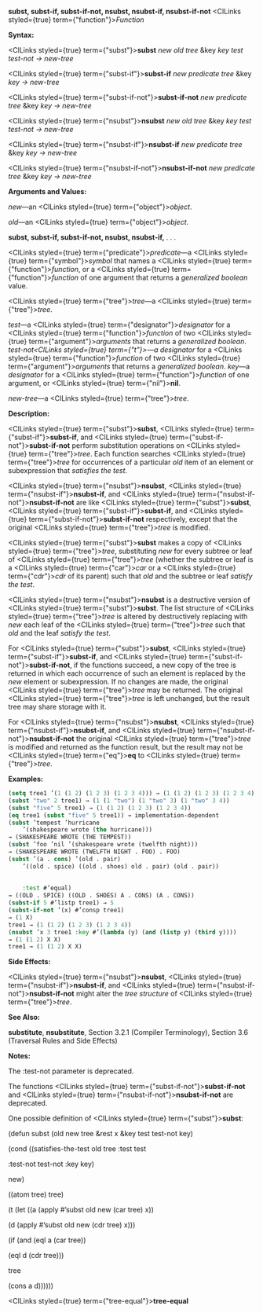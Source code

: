 **subst, subst-if, subst-if-not, nsubst, nsubst-if, nsubst-if-not** <ClLinks styled={true} term={"function"}><i>Function</i></ClLinks> 



**Syntax:** 



<ClLinks styled={true} term={"subst"}><b>subst</b></ClLinks> *new old tree* &amp;key *key test test-not → new-tree* 



<ClLinks styled={true} term={"subst-if"}><b>subst-if</b></ClLinks> *new predicate tree* &amp;key *key → new-tree* 



<ClLinks styled={true} term={"subst-if-not"}><b>subst-if-not</b></ClLinks> *new predicate tree* &amp;key *key → new-tree* 



<ClLinks styled={true} term={"nsubst"}><b>nsubst</b></ClLinks> *new old tree* &amp;key *key test test-not → new-tree* 



<ClLinks styled={true} term={"nsubst-if"}><b>nsubst-if</b></ClLinks> *new predicate tree* &amp;key *key → new-tree* 



<ClLinks styled={true} term={"nsubst-if-not"}><b>nsubst-if-not</b></ClLinks> *new predicate tree* &amp;key *key → new-tree* 



**Arguments and Values:** 



*new*—an <ClLinks styled={true} term={"object"}><i>object</i></ClLinks>. 



*old*—an <ClLinks styled={true} term={"object"}><i>object</i></ClLinks>. 







 



 



**subst, subst-if, subst-if-not, nsubst, nsubst-if,** *. . .* 



<ClLinks styled={true} term={"predicate"}><i>predicate</i></ClLinks>—a <ClLinks styled={true} term={"symbol"}><i>symbol</i></ClLinks> that names a <ClLinks styled={true} term={"function"}><i>function</i></ClLinks>, or a <ClLinks styled={true} term={"function"}><i>function</i></ClLinks> of one argument that returns a *generalized boolean* value. 



<ClLinks styled={true} term={"tree"}><i>tree</i></ClLinks>—a <ClLinks styled={true} term={"tree"}><i>tree</i></ClLinks>. 



*test*—a <ClLinks styled={true} term={"designator"}><i>designator</i></ClLinks> for a <ClLinks styled={true} term={"function"}><i>function</i></ClLinks> of two <ClLinks styled={true} term={"argument"}><i>arguments</i></ClLinks> that returns a *generalized boolean*. *test-not<ClLinks styled={true} term={"t"}><i>—a </i></ClLinks>designator* for a <ClLinks styled={true} term={"function"}><i>function</i></ClLinks> of two <ClLinks styled={true} term={"argument"}><i>arguments</i></ClLinks> that returns a *generalized boolean*. *key*—a *designator* for a <ClLinks styled={true} term={"function"}><i>function</i></ClLinks> of one argument, or <ClLinks styled={true} term={"nil"}><b>nil</b></ClLinks>. 



*new-tree*—a <ClLinks styled={true} term={"tree"}><i>tree</i></ClLinks>. 



**Description:** 



<ClLinks styled={true} term={"subst"}><b>subst</b></ClLinks>, <ClLinks styled={true} term={"subst-if"}><b>subst-if</b></ClLinks>, and <ClLinks styled={true} term={"subst-if-not"}><b>subst-if-not</b></ClLinks> perform substitution operations on <ClLinks styled={true} term={"tree"}><i>tree</i></ClLinks>. Each function searches <ClLinks styled={true} term={"tree"}><i>tree</i></ClLinks> for occurrences of a particular *old* item of an element or subexpression that *satisfies the test*. 



<ClLinks styled={true} term={"nsubst"}><b>nsubst</b></ClLinks>, <ClLinks styled={true} term={"nsubst-if"}><b>nsubst-if</b></ClLinks>, and <ClLinks styled={true} term={"nsubst-if-not"}><b>nsubst-if-not</b></ClLinks> are like <ClLinks styled={true} term={"subst"}><b>subst</b></ClLinks>, <ClLinks styled={true} term={"subst-if"}><b>subst-if</b></ClLinks>, and <ClLinks styled={true} term={"subst-if-not"}><b>subst-if-not</b></ClLinks> respectively, except that the original <ClLinks styled={true} term={"tree"}><i>tree</i></ClLinks> is modified. 



<ClLinks styled={true} term={"subst"}><b>subst</b></ClLinks> makes a copy of <ClLinks styled={true} term={"tree"}><i>tree</i></ClLinks>, substituting *new* for every subtree or leaf of <ClLinks styled={true} term={"tree"}><i>tree</i></ClLinks> (whether the subtree or leaf is a <ClLinks styled={true} term={"car"}><i>car</i></ClLinks> or a <ClLinks styled={true} term={"cdr"}><i>cdr</i></ClLinks> of its parent) such that *old* and the subtree or leaf *satisfy the test*. 



<ClLinks styled={true} term={"nsubst"}><b>nsubst</b></ClLinks> is a destructive version of <ClLinks styled={true} term={"subst"}><b>subst</b></ClLinks>. The list structure of <ClLinks styled={true} term={"tree"}><i>tree</i></ClLinks> is altered by destructively replacing with *new* each leaf of the <ClLinks styled={true} term={"tree"}><i>tree</i></ClLinks> such that *old* and the leaf *satisfy the test*. 



For <ClLinks styled={true} term={"subst"}><b>subst</b></ClLinks>, <ClLinks styled={true} term={"subst-if"}><b>subst-if</b></ClLinks>, and <ClLinks styled={true} term={"subst-if-not"}><b>subst-if-not</b></ClLinks>, if the functions succeed, a new copy of the tree is returned in which each occurrence of such an element is replaced by the *new* element or subexpression. If no changes are made, the original <ClLinks styled={true} term={"tree"}><i>tree</i></ClLinks> may be returned. The original <ClLinks styled={true} term={"tree"}><i>tree</i></ClLinks> is left unchanged, but the result tree may share storage with it. 



For <ClLinks styled={true} term={"nsubst"}><b>nsubst</b></ClLinks>, <ClLinks styled={true} term={"nsubst-if"}><b>nsubst-if</b></ClLinks>, and <ClLinks styled={true} term={"nsubst-if-not"}><b>nsubst-if-not</b></ClLinks> the original <ClLinks styled={true} term={"tree"}><i>tree</i></ClLinks> is modified and returned as the function result, but the result may not be <ClLinks styled={true} term={"eq"}><b>eq</b></ClLinks> to <ClLinks styled={true} term={"tree"}><i>tree</i></ClLinks>. 



**Examples:**
```lisp
(setq tree1 ’(1 (1 2) (1 2 3) (1 2 3 4))) → (1 (1 2) (1 2 3) (1 2 3 4)) 
(subst "two" 2 tree1) → (1 (1 "two") (1 "two" 3) (1 "two" 3 4)) 
(subst "five" 5 tree1) → (1 (1 2) (1 2 3) (1 2 3 4)) 
(eq tree1 (subst "five" 5 tree1)) → implementation-dependent 
(subst ’tempest ’hurricane 
	’(shakespeare wrote (the hurricane))) 
→ (SHAKESPEARE WROTE (THE TEMPEST)) 
(subst ’foo ’nil ’(shakespeare wrote (twelfth night))) 
→ (SHAKESPEARE WROTE (TWELFTH NIGHT . FOO) . FOO) 
(subst ’(a . cons) ’(old . pair) 
	’((old . spice) ((old . shoes) old . pair) (old . pair)) 
	
	
	:test #’equal) 
→ ((OLD . SPICE) ((OLD . SHOES) A . CONS) (A . CONS)) 
(subst-if 5 #’listp tree1) → 5 
(subst-if-not ’(x) #’consp tree1) 
→ (1 X) 
tree1 → (1 (1 2) (1 2 3) (1 2 3 4)) 
(nsubst ’x 3 tree1 :key #’(lambda (y) (and (listp y) (third y)))) 
→ (1 (1 2) X X) 
tree1 → (1 (1 2) X X) 
```
**Side Effects:** 



<ClLinks styled={true} term={"nsubst"}><b>nsubst</b></ClLinks>, <ClLinks styled={true} term={"nsubst-if"}><b>nsubst-if</b></ClLinks>, and <ClLinks styled={true} term={"nsubst-if-not"}><b>nsubst-if-not</b></ClLinks> might alter the *tree structure* of <ClLinks styled={true} term={"tree"}><i>tree</i></ClLinks>. 



**See Also:** 



**substitute**, **nsubstitute**, Section 3.2.1 (Compiler Terminology), Section 3.6 (Traversal Rules and Side Effects) 



**Notes:** 



The :test-not parameter is deprecated. 



The functions <ClLinks styled={true} term={"subst-if-not"}><b>subst-if-not</b></ClLinks> and <ClLinks styled={true} term={"nsubst-if-not"}><b>nsubst-if-not</b></ClLinks> are deprecated. 



One possible definition of <ClLinks styled={true} term={"subst"}><b>subst</b></ClLinks>: 



(defun subst (old new tree &amp;rest x &amp;key test test-not key) 



(cond ((satisfies-the-test old tree :test test 



:test-not test-not :key key) 



new) 



((atom tree) tree) 



(t (let ((a (apply #’subst old new (car tree) x)) 



(d (apply #’subst old new (cdr tree) x))) 



(if (and (eql a (car tree)) 



(eql d (cdr tree))) 



tree 



(cons a d)))))) 







 



 



<ClLinks styled={true} term={"tree-equal"}><b>tree-equal</b></ClLinks> 



